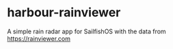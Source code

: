# harbour-rainviewer

A simple rain radar app for SailfishOS with the data from https://rainviewer.com
